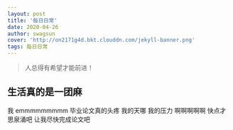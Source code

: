 ```yaml
---
layout: post
title: '每日日常'
date: 2020-04-26
author: swagsun
cover: 'http://on2171g4d.bkt.clouddn.com/jekyll-banner.png'
tags: 每日日常
---
```


> 人总得有希望才能前进！


## 生活真的是一团麻 



我 emmmmmmmmm 毕业论文真的头疼 我的天哪  我的压力 啊啊啊啊啊 快点才思泉涌吧  让我尽快完成论文吧 
